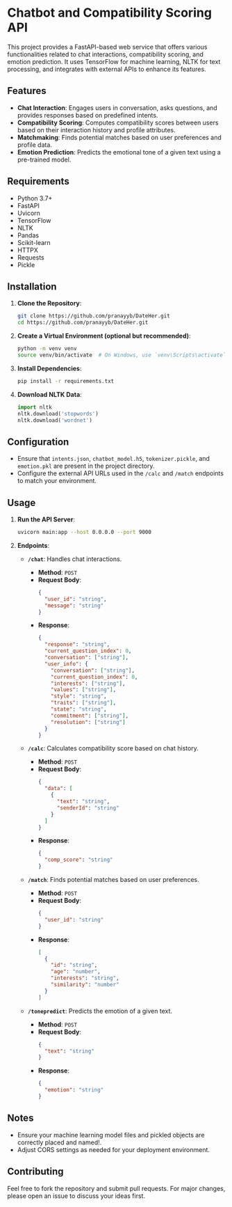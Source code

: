 # Chatbot and Compatibility Scoring API

This project provides a FastAPI-based web service that offers various functionalities related to chat interactions, compatibility scoring, and emotion prediction. It uses TensorFlow for machine learning, NLTK for text processing, and integrates with external APIs to enhance its features.

## Features

- **Chat Interaction**: Engages users in conversation, asks questions, and provides responses based on predefined intents.
- **Compatibility Scoring**: Computes compatibility scores between users based on their interaction history and profile attributes.
- **Matchmaking**: Finds potential matches based on user preferences and profile data.
- **Emotion Prediction**: Predicts the emotional tone of a given text using a pre-trained model.

## Requirements

- Python 3.7+
- FastAPI
- Uvicorn
- TensorFlow
- NLTK
- Pandas
- Scikit-learn
- HTTPX
- Requests
- Pickle

## Installation

1. **Clone the Repository**:
    ```bash
    git clone https://github.com/pranayyb/DateHer.git
    cd https://github.com/pranayyb/DateHer.git
    ```

2. **Create a Virtual Environment (optional but recommended)**:
    ```bash
    python -m venv venv
    source venv/bin/activate  # On Windows, use `venv\Scripts\activate`
    ```

3. **Install Dependencies**:
    ```bash
    pip install -r requirements.txt
    ```

4. **Download NLTK Data**:
    ```python
    import nltk
    nltk.download('stopwords')
    nltk.download('wordnet')
    ```

## Configuration

- Ensure that `intents.json`, `chatbot_model.h5`, `tokenizer.pickle`, and `emotion.pkl` are present in the project directory.
- Configure the external API URLs used in the `/calc` and `/match` endpoints to match your environment.

## Usage

1. **Run the API Server**:
    ```bash
    uvicorn main:app --host 0.0.0.0 --port 9000
    ```

2. **Endpoints**:

    - **`/chat`**: Handles chat interactions.
      - **Method**: `POST`
      - **Request Body**:
        ```json
        {
          "user_id": "string",
          "message": "string"
        }
        ```
      - **Response**:
        ```json
        {
          "response": "string",
          "current_question_index": 0,
          "conversation": ["string"],
          "user_info": {
            "conversation": ["string"],
            "current_question_index": 0,
            "interests": ["string"],
            "values": ["string"],
            "style": "string",
            "traits": ["string"],
            "state": "string",
            "commitment": ["string"],
            "resolution": ["string"]
          }
        }
        ```

    - **`/calc`**: Calculates compatibility score based on chat history.
      - **Method**: `POST`
      - **Request Body**:
        ```json
        {
          "data": [
            {
              "text": "string",
              "senderId": "string"
            }
          ]
        }
        ```
      - **Response**:
        ```json
        {
          "comp_score": "string"
        }
        ```

    - **`/match`**: Finds potential matches based on user preferences.
      - **Method**: `POST`
      - **Request Body**:
        ```json
        {
          "user_id": "string"
        }
        ```
      - **Response**:
        ```json
        [
          {
            "id": "string",
            "age": "number",
            "interests": "string",
            "similarity": "number"
          }
        ]
        ```

    - **`/tonepredict`**: Predicts the emotion of a given text.
      - **Method**: `POST`
      - **Request Body**:
        ```json
        {
          "text": "string"
        }
        ```
      - **Response**:
        ```json
        {
          "emotion": "string"
        }
        ```

## Notes

- Ensure your machine learning model files and pickled objects are correctly placed and named!.
- Adjust CORS settings as needed for your deployment environment.

## Contributing

Feel free to fork the repository and submit pull requests. For major changes, please open an issue to discuss your ideas first.


